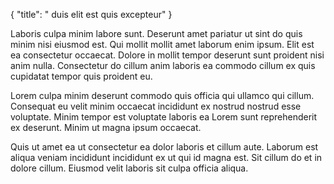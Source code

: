 {
  "title": " duis elit est quis excepteur"
}

Laboris culpa minim labore sunt. Deserunt amet pariatur ut sint do quis minim nisi eiusmod est. Qui mollit mollit amet laborum enim ipsum. Elit est ea consectetur occaecat. Dolore in mollit tempor deserunt sunt proident nisi anim nulla. Consectetur do cillum anim laboris ea commodo cillum ex quis cupidatat tempor quis proident eu.

Lorem culpa minim deserunt commodo quis officia qui ullamco qui cillum. Consequat eu velit minim occaecat incididunt ex nostrud nostrud esse voluptate. Minim tempor est voluptate laboris ea Lorem sunt reprehenderit ex deserunt. Minim ut magna ipsum occaecat.

Quis ut amet ea ut consectetur ea dolor laboris et cillum aute. Laborum est aliqua veniam incididunt incididunt ex ut qui id magna est. Sit cillum do et in dolore cillum. Eiusmod velit laboris sit culpa officia aliqua.